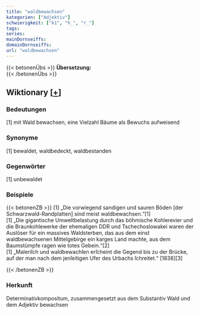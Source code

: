 ```yaml
---
title: "waldbewachsen"
kategorien: ["Adjektiv"]
schwierigkeit: ["k1", "h_", "r_"]
tags:
series:
mainDornseiffs:
domainDornseiffs:
url: "waldbewachsen"
---
```


{{< betonenÜbs >}}
**Übersetzung:**  
{{< /betonenÜbs >}}

## Wiktionary [[+](https://de.wiktionary.org/wiki/waldbewachsen)]

### Bedeutungen
[1] mit Wald bewachsen, eine Vielzahl Bäume als Bewuchs aufweisend  

### Synonyme
[1] bewaldet, waldbedeckt, waldbestanden  

### Gegenwörter
[1] unbewaldet  

### Beispiele
{{< betonenZB >}}
[1] „Die vorwiegend sandigen und sauren Böden [der Schwarzwald-Randplatten] sind meist waldbewachsen.“[1]  
[1] „Die gigantische Umweltbelastung durch das böhmische Kohlerevier und die Braunkohlewerke der ehemaligen DDR und Tschechoslowakei waren der Auslöser für ein massives Waldsterben, das aus dem einst waldbewachsenen Mittelgebirge ein karges Land machte, aus dem Baumstümpfe ragen wie totes Gebein.“[2]  
[1] „Maleriſch und waldbewachſen erſcheint die Gegend bis zu der Brücke, auf der man nach dem jenſeitigen Ufer des Urbachs ſchreitet.“ [1838][3]  

{{< /betonenZB >}}
### Herkunft
Determinativkompositum, zusammengesetzt aus dem Substantiv Wald und dem Adjektiv bewachsen  


